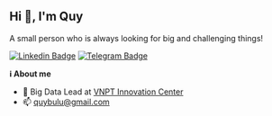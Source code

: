 ##  Hi 👋, I'm Quy

A small person who is always looking for big and challenging things!

[![Linkedin Badge](https://img.shields.io/badge/-LinkedIn-0e76a8?style=flat-square&logo=Linkedin&logoColor=white)](https://www.linkedin.com/in/quydx87/)
[![Telegram Badge](https://img.shields.io/badge/-Telegram-0088cc?style=flat-square&logo=Telegram&logoColor=white)](https://t.me/quydx)

**ℹ About me**  
- 💼 Big Data Lead at [VNPT Innovation Center](https://icenter.ai/vi)  
- 📫 quybulu@gmail.com  

